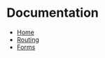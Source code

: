 Documentation
=============

* [Home](../README.md)
* [Routing](routing/README.md)
* [Forms](forms/README.md)

